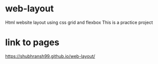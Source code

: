 # web-layout
Html website layout using css grid and flexbox
This is a practice project
# link to pages
https://shubhransh99.github.io/web-layout/
